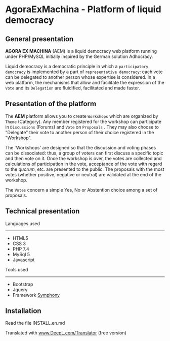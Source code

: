 AgoraExMachina - Platform of liquid democracy
==========================================================

General presentation
------------------------
**AGORA EX MACHINA** (AEM) is a liquid democracy web platform running under PHP/MySQL initially inspired by the German solution Adhocracy.

Liquid democracy is a democratic principle in which a `participatory democracy` is implemented by a part of `representative democracy`: each vote can be delegated to another person whose expertise is considered. In a web platform, the mechanisms that allow and facilitate the expression of the `Vote` and its `Delegation` are fluidified, facilitated and made faster.

Presentation of the platform
-----------------------------
The **AEM** platform allows you to create `Workshops` which are organized by `Theme` (Category). Any member registered for the workshop can participate in `Discussions` (Forums) and `Vote` on `Proposals` . They may also choose to "Delegate" their vote to another person of their choice registered in the "Workshop". 

The `Workshops' are designed so that the discussion and voting phases can be dissociated: thus, a group of voters can first discuss a specific topic and then vote on it. Once the workshop is over, the votes are collected and calculations of participation in the vote, acceptance of the vote with regard to the *quorum*, etc. are presented to the public. The proposals with the most votes (whether positive, negative or neutral) are validated at the end of the workshop.

The `Votes` concern a simple Yes, No or Abstention choice among a set of proposals.

Technical presentation
---------------------------

Languages used
*********************
* HTML5
* CSS 3
* PHP 7.4
* MySql 5
* Javascript


Tools used
*********************
* Bootstrap
* Jquery
* Framework [Symphony](https://symfony.com/ "link to symphony")
 

Installation
-----------------
Read the file INSTALL.en.md

Translated with www.DeepL.com/Translator (free version)